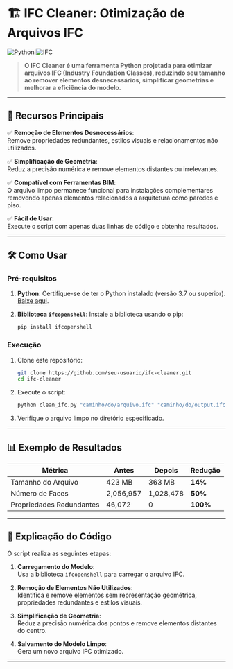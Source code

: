 # 🏗️ **IFC Cleaner: Otimização de Arquivos IFC**

![Python](https://img.shields.io/badge/Python-3.7%20|%203.8%20|%203.9%20|%203.10-blue?logo=python) ![IFC](https://img.shields.io/badge/IFC-Cleaner-orange)

> **O IFC Cleaner é uma ferramenta Python projetada para otimizar arquivos IFC (Industry Foundation Classes), reduzindo seu tamanho ao remover elementos desnecessários, simplificar geometrias e melhorar a eficiência do modelo.**

---

## 🌟 **Recursos Principais**

✅ **Remoção de Elementos Desnecessários**:  
Remove propriedades redundantes, estilos visuais e relacionamentos não utilizados.

✅ **Simplificação de Geometria**:  
Reduz a precisão numérica e remove elementos distantes ou irrelevantes.

✅ **Compatível com Ferramentas BIM**:  
O arquivo limpo permanece funcional para instalações complementares removendo apenas elementos relacionados a arquitetura como paredes e piso.

✅ **Fácil de Usar**:  
Execute o script com apenas duas linhas de código e obtenha resultados.

---

## 🛠️ **Como Usar**

### **Pré-requisitos**

1. **Python**: Certifique-se de ter o Python instalado (versão 3.7 ou superior).  
   [Baixe aqui](https://www.python.org/downloads/).

2. **Biblioteca `ifcopenshell`**: Instale a biblioteca usando o pip:
   ```bash
   pip install ifcopenshell
   ```

### **Execução**

1. Clone este repositório:
   ```bash
   git clone https://github.com/seu-usuario/ifc-cleaner.git
   cd ifc-cleaner
   ```

2. Execute o script:
   ```python
   python clean_ifc.py "caminho/do/arquivo.ifc" "caminho/do/output.ifc"
   ```

3. Verifique o arquivo limpo no diretório especificado.

---

## 📊 **Exemplo de Resultados**

| **Métrica**               | **Antes**       | **Depois**      | **Redução** |
|---------------------------|-----------------|-----------------|-------------|
| Tamanho do Arquivo        | 423 MB          | 363 MB          | **14%**     |
| Número de Faces           | 2,056,957       | 1,028,478       | **50%**     |
| Propriedades Redundantes  | 46,072          | 0               | **100%**    |

---

## 📝 **Explicação do Código**

O script realiza as seguintes etapas:

1. **Carregamento do Modelo**:  
   Usa a biblioteca `ifcopenshell` para carregar o arquivo IFC.

2. **Remoção de Elementos Não Utilizados**:  
   Identifica e remove elementos sem representação geométrica, propriedades redundantes e estilos visuais.

3. **Simplificação de Geometria**:  
   Reduz a precisão numérica dos pontos e remove elementos distantes do centro.

4. **Salvamento do Modelo Limpo**:  
   Gera um novo arquivo IFC otimizado.

---
